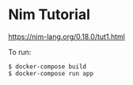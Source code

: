 # Nim Tutorial

https://nim-lang.org/0.18.0/tut1.html

To run:

    $ docker-compose build
    $ docker-compose run app

